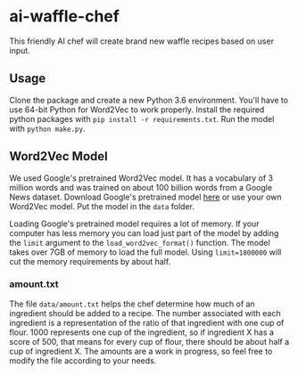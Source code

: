 # ai-waffle-chef
This friendly AI chef will create brand new waffle recipes based on user input.

## Usage
Clone the package and create a new Python 3.6 environment.
You'll have to use 64-bit Python for Word2Vec to work properly.
Install the required python packages with `pip install -r requirements.txt`.
Run the model with `python make.py`.

## Word2Vec Model
We used Google's pretrained Word2Vec model.
It has a vocabulary of 3 million words and was trained on about 100 billion words from a Google News dataset.
Download Google's pretrained model [here](https://drive.google.com/file/d/0B7XkCwpI5KDYNlNUTTlSS21pQmM/) or use your own Word2Vec model.
Put the model in the `data` folder.

Loading Google's pretrained model requires a lot of memory.
If your computer has less memory you can load just part of the model by adding the `limit` argument to the `load_word2vec_format()` function.
The model takes over 7GB of memory to load the full model.
Using `limit=1800000` will cut the memory requirements by about half.

### amount.txt
The file `data/amount.txt` helps the chef determine how much of an ingredient should be added to a recipe.
The number associated with each ingredient is a representation of the ratio of that ingredient with one cup of flour.
1000 represents one cup of the ingredient, so if ingredient X has a score of 500, that means for every cup of flour, there should be about half a cup of ingredient X.
The amounts are a work in progress, so feel free to modify the file according to your needs.
